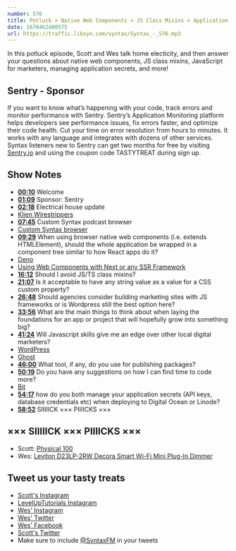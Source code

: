 ```yaml
---
number: 576
title: Potluck × Native Web Components × JS Class Mixins × Application Secrets
date: 1676462400575
url: https://traffic.libsyn.com/syntax/Syntax_-_576.mp3
---
```


In this potluck episode, Scott and Wes talk home electicity, and then answer your questions about native web components, JS class mixins, JavaScript for marketers, managing application secrets, and more!

## Sentry - Sponsor

If you want to know what’s happening with your code, track errors and monitor performance with Sentry. Sentry’s Application Monitoring platform helps developers see performance issues, fix errors faster, and optimize their code health. Cut your time on error resolution from hours to minutes. It works with any language and integrates with dozens of other services. Syntax listeners new to Sentry can get two months for  free by visiting [Sentry.io](https://sentry.io) and using the coupon code TASTYTREAT during sign up.

## Show Notes

* **[00:10](#t=00:10)** Welcome
* **[01:09](#t=01:09)** Sponsor: Sentry
* **[02:18](#t=02:18)** Electrical house update
* [Klien Wirestrippers](https://amzn.to/3wW2HIW)
* **[07:45](#t=07:45)** Custom Syntax podcast browser
* [Custom Syntax browser](https://syntax.bald.design)
* **[09:29](#t=09:29)** When using browser native web components (i.e. extends HTMLElement), should the whole application be wrapped in a component tree similar to how React apps do it?
* [Deno](https://deno.land)
* [Using Web Components with Next or any SSR Framework](https://css-tricks.com/using-web-components-with-next-or-any-ssr-framework/)
* **[16:12](#t=16:12)** Should I avoid JS/TS class mixins?
* **[21:07](#t=21:07)** Is it acceptable to have any string value as a value for a CSS custom property?
* **[26:48](#t=26:48)** Should agencies consider building marketing sites with JS frameworks or is Wordpress still the best option here?
* **[33:56](#t=33:56)** What are the main things to think about when laying the foundations for an app or project that will hopefully grow into something big?
* **[41:24](#t=41:24)** Will Javascript skills give me an edge over other local digital marketers?
* [WordPress](https://wordpress.com)
* [Ghost](https://ghost.org)
* **[46:00](#t=46:00)** What tool, if any, do you use for publishing packages?
* **[50:19](#t=50:19)** Do you have any suggestions on how I can find time to code more?
* [Bit](https://bit.dev)
* **[54:17](#t=54:17)** how do you both manage your application secrets (API keys, database credentials etc) when deploying to Digital Ocean or Linode?
* **[58:52](#t=58:52)** SIIIIICK ××× PIIIICKS ×××

## ××× SIIIIICK ××× PIIIICKS ×××

* Scott: [Physical 100](https://www.netflix.com/title/81587446)
* Wes: [Leviton D23LP-2RW Decora Smart Wi-Fi Mini Plug-In Dimmer](https://www.amazon.ca/Leviton-D23LP-2RW-Anywhere-Companions-Required/dp/B08RSP3NKH?th=1)

## Tweet us your tasty treats

* [Scott's Instagram](https://www.instagram.com/stolinski/)
* [LevelUpTutorials Instagram](https://www.instagram.com/LevelUpTutorials/)
* [Wes' Instagram](https://www.instagram.com/wesbos/)
* [Wes' Twitter](https://twitter.com/wesbos)
* [Wes' Facebook](https://www.facebook.com/wesbos.developer)
* [Scott's Twitter](https://twitter.com/stolinski)
* Make sure to include [@SyntaxFM](https://twitter.com/SyntaxFM) in your tweets
